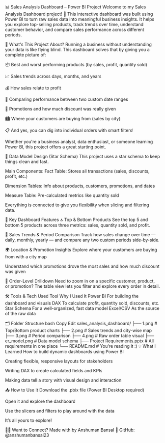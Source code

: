 📊 Sales Analysis Dashboard – Power BI Project
Welcome to my Sales Analysis Dashboard project! 🚀
This interactive dashboard was built using Power BI to turn raw sales data into meaningful business insights. It helps you explore top-selling products, track trends over time, understand customer behavior, and compare sales performance across different periods.

🧐 What's This Project About?
Running a business without understanding your data is like flying blind. This dashboard solves that by giving you a complete picture of:

📦 Best and worst performing products (by sales, profit, quantity sold)

📈 Sales trends across days, months, and years

💰 How sales relate to profit

🔁 Comparing performance between two custom date ranges

🎯 Promotions and how much discount was really given

🏙️ Where your customers are buying from (sales by city)

📋 And yes, you can dig into individual orders with smart filters!

Whether you're a business analyst, data enthusiast, or someone learning Power BI, this project offers a great starting point.

📐 Data Model Design (Star Schema)
This project uses a star schema to keep things clean and fast.


Main Components:
Fact Table: Stores all transactions (sales, discounts, profit, etc.)

Dimension Tables: Info about products, customers, promotions, and dates

Measure Table: Pre-calculated metrics like quantity sold

Everything is connected to give you flexibility when slicing and filtering data.

🧩 Key Dashboard Features
🔝 Top & Bottom Products
See the top 5 and bottom 5 products across three metrics: sales, quantity sold, and profit.


📅 Sales Trends & Period Comparison
Track how sales change over time — daily, monthly, yearly — and compare any two custom periods side-by-side.



🌍 Location & Promotion Insights
Explore where your customers are buying from with a city map

Understand which promotions drove the most sales and how much discount was given


🧾 Order-Level Drilldown
Need to zoom in on a specific customer, product, or promotion?
The table view lets you filter and explore every order in detail.


🛠️ Tools & Tech Used
Tool	Why I Used It
Power BI	For building the dashboard and visuals
DAX	To calculate profit, quantity sold, discounts, etc.
Star Schema	For a well-organized, fast data model
Excel/CSV	As the source of the raw data

🗂️ Folder Structure
bash
Copy
Edit
sales_analysis_dashboard/
├── 1.png                  # Top/Bottom product charts
├── 2.png                  # Sales trends and city-wise map
├── 3.png                  # Period comparison
├── 4.png                  # Raw order table visual
├── er_model.png           # Data model schema
├── Project Requirements.pptx  # All requirements in one place
└── README.md              # You're reading it :)
💡 What I Learned
How to build dynamic dashboards using Power BI

Creating flexible, responsive layouts for stakeholders

Writing DAX to create calculated fields and KPIs

Making data tell a story with visual design and interaction

📥 How to Use It
Download the .pbix file (Power BI Desktop required)

Open it and explore the dashboard

Use the slicers and filters to play around with the data

It’s all yours to explore!

🙋‍♂️ Want to Connect?
Made with  by Anshuman Bansal
📍 GitHub: @anshumanbansal23
